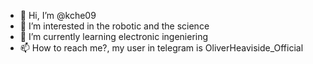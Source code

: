 - 👋 Hi, I’m @kche09
- 👀 I’m interested in the robotic and the science 
- 🌱 I’m currently learning electronic ingeniering
- 📫 How to reach me?, my user in telegram is OliverHeaviside_Official

<!---
kche09/kche09 is a ✨ special ✨ repository because its `README.md` (this file) appears on your GitHub profile.
You can click the Preview link to take a look at your changes.
--->
